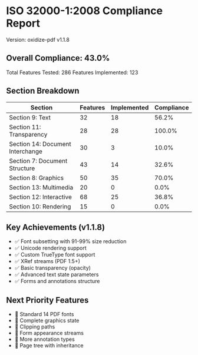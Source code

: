 # ISO 32000-1:2008 Compliance Report

Version: oxidize-pdf v1.1.8

## Overall Compliance: 43.0%

Total Features Tested: 286
Features Implemented: 123

## Section Breakdown

| Section | Features | Implemented | Compliance |
|---------|----------|-------------|------------|
| Section 9: Text | 32 | 18 | 56.2% |
| Section 11: Transparency | 28 | 28 | 100.0% |
| Section 14: Document Interchange | 30 | 3 | 10.0% |
| Section 7: Document Structure | 43 | 14 | 32.6% |
| Section 8: Graphics | 50 | 35 | 70.0% |
| Section 13: Multimedia | 20 | 0 | 0.0% |
| Section 12: Interactive | 68 | 25 | 36.8% |
| Section 10: Rendering | 15 | 0 | 0.0% |

## Key Achievements (v1.1.8)

- ✅ Font subsetting with 91-99% size reduction
- ✅ Unicode rendering support
- ✅ Custom TrueType font support
- ✅ XRef streams (PDF 1.5+)
- ✅ Basic transparency (opacity)
- ✅ Advanced text state parameters
- ✅ Forms and annotations structure

## Next Priority Features

- 🔲 Standard 14 PDF fonts
- 🔲 Complete graphics state
- 🔲 Clipping paths
- 🔲 Form appearance streams
- 🔲 More annotation types
- 🔲 Page tree with inheritance
